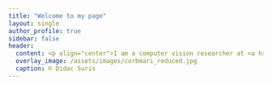 ```yaml
---
title: "Welcome to my page"
layout: single
author_profile: true
sidebar: false
header:
  content: <p align="center">I am a computer vision researcher at <a href="https://vectorinstitute.ai/">Vector Institute</a>, working in Professor Sanja Fidler's lab.</p>
  overlay_image: /assets/images/corbmari_reduced.jpg
  caption: © Didac Suris
---
```


